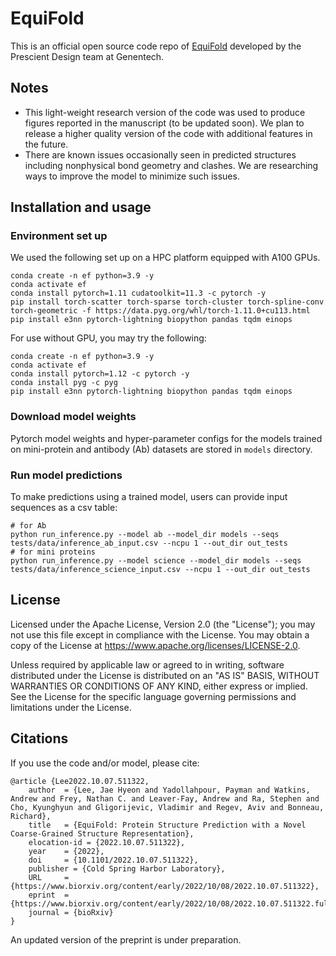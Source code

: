 # EquiFold

This is an official open source code repo of [EquiFold](#citations) developed by the Prescient Design team at Genentech.


## Notes
- This light-weight research version of the code was used to produce figures reported in the manuscript (to be updated soon). We plan to release a higher quality version of the code with additional features in the future.
- There are known issues occasionally seen in predicted structures including nonphysical bond geometry and clashes. We are researching ways to improve the model to minimize such issues.


## Installation and usage
### Environment set up
We used the following set up on a HPC platform equipped with A100 GPUs.
```
conda create -n ef python=3.9 -y
conda activate ef
conda install pytorch=1.11 cudatoolkit=11.3 -c pytorch -y
pip install torch-scatter torch-sparse torch-cluster torch-spline-conv torch-geometric -f https://data.pyg.org/whl/torch-1.11.0+cu113.html 
pip install e3nn pytorch-lightning biopython pandas tqdm einops
```

For use without GPU, you may try the following:
```
conda create -n ef python=3.9 -y
conda activate ef
conda install pytorch=1.12 -c pytorch -y
conda install pyg -c pyg
pip install e3nn pytorch-lightning biopython pandas tqdm einops
```

### Download model weights
Pytorch model weights and hyper-parameter configs for the models trained on mini-protein and antibody (Ab) datasets are stored in `models` directory.

### Run model predictions
To make predictions using a trained model, users can provide input sequences as a csv table:

```
# for Ab
python run_inference.py --model ab --model_dir models --seqs tests/data/inference_ab_input.csv --ncpu 1 --out_dir out_tests
# for mini proteins
python run_inference.py --model science --model_dir models --seqs tests/data/inference_science_input.csv --ncpu 1 --out_dir out_tests
```



## License
Licensed under the Apache License, Version 2.0 (the "License"); you may not use this file except in compliance with the License. You may obtain a copy of the License at https://www.apache.org/licenses/LICENSE-2.0.

Unless required by applicable law or agreed to in writing, software distributed under the License is distributed on an "AS IS" BASIS, WITHOUT WARRANTIES OR CONDITIONS OF ANY KIND, either express or implied. See the License for the specific language governing permissions and limitations under the License.


## Citations
If you use the code and/or model, please cite:
```
@article {Lee2022.10.07.511322,
    author  = {Lee, Jae Hyeon and Yadollahpour, Payman and Watkins, Andrew and Frey, Nathan C. and Leaver-Fay, Andrew and Ra, Stephen and Cho, Kyunghyun and Gligorijevic, Vladimir and Regev, Aviv and Bonneau, Richard},
    title   = {EquiFold: Protein Structure Prediction with a Novel Coarse-Grained Structure Representation},
    elocation-id = {2022.10.07.511322},
    year    = {2022},
    doi     = {10.1101/2022.10.07.511322},
    publisher = {Cold Spring Harbor Laboratory},
    URL     = {https://www.biorxiv.org/content/early/2022/10/08/2022.10.07.511322},
    eprint  = {https://www.biorxiv.org/content/early/2022/10/08/2022.10.07.511322.full.pdf},
    journal = {bioRxiv}
}
```

An updated version of the preprint is under preparation.